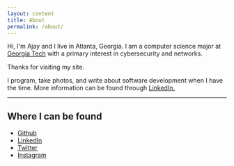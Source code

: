 ```yaml
---
layout: content
title: About
permalink: /about/
---
```

Hi, I'm Ajay and I live in Atlanta, Georgia. I am a computer science major at  <a href="http://www.gatech.edu/"> Georgia Tech</a> with a primary interest in cybersecurity and networks.

Thanks for visiting my site.

I program, take photos, and write about software development when I have the time. More information can be found through <a href="https://www.linkedin.com/in/singhajaydeep/" data-network="LinkedIn" data-proofer-ignore>LinkedIn.</a>

----

## Where I can be found

- [Github](https://github.com/ajaydeepsingh/)
- [LinkedIn](https://www.linkedin.com/in/singhajaydeep/)
- [Twitter](https://twitter.com/aj_ysingh)
- [Instagram](https://www.instagram.com/aj_ysingh)


